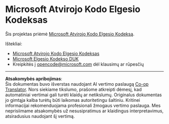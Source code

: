 <!--
CO_OP_TRANSLATOR_METADATA:
{
  "original_hash": "c06b12caf3c901eb3156e3dd5b0aea56",
  "translation_date": "2025-08-26T16:04:26+00:00",
  "source_file": "CODE_OF_CONDUCT.md",
  "language_code": "lt"
}
-->
# Microsoft Atvirojo Kodo Elgesio Kodeksas

Šis projektas priėmė [Microsoft Atvirojo Kodo Elgesio Kodeksą](https://opensource.microsoft.com/codeofconduct/).

Ištekliai:

- [Microsoft Atvirojo Kodo Elgesio Kodeksas](https://opensource.microsoft.com/codeofconduct/)
- [Microsoft Elgesio Kodekso DUK](https://opensource.microsoft.com/codeofconduct/faq/)
- Kreipkitės į [opencode@microsoft.com](mailto:opencode@microsoft.com) dėl klausimų ar rūpesčių

---

**Atsakomybės apribojimas**:  
Šis dokumentas buvo išverstas naudojant AI vertimo paslaugą [Co-op Translator](https://github.com/Azure/co-op-translator). Nors siekiame tikslumo, prašome atkreipti dėmesį, kad automatiniai vertimai gali turėti klaidų ar netikslumų. Originalus dokumentas jo gimtąja kalba turėtų būti laikomas autoritetingu šaltiniu. Kritinei informacijai rekomenduojama profesionali žmogaus vertimo paslauga. Mes neprisiimame atsakomybės už nesusipratimus ar klaidingus interpretavimus, atsiradusius naudojant šį vertimą.